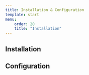 ```yaml
---
title: Installation & Configuration
template: start
menu: 
    order: 20
    title: "Installation"
---
```


## Installation


## Configuration